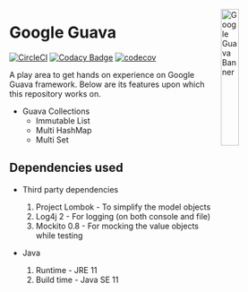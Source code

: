 <img src="https://miro.medium.com/max/1068/1*WjmDb7LvLRBbWsp6x7Gakw.jpeg"
     alt="Google Guava Banner"
     style="float: right; margin-left: 10px;" 
     width="25%"
     height="25%"
     align="right"/>

# Google Guava

[![CircleCI](https://circleci.com/gh/Vignesh-Durairaj/Guava-Play-Ground.svg?style=svg)](https://circleci.com/gh/Vignesh-Durairaj/Guava-Play-Ground)
[![Codacy Badge](https://api.codacy.com/project/badge/Grade/204b36d6a7304afda4c8762ff1e6f40b)](https://www.codacy.com/manual/Vignesh-Durairaj/Guava-Play-Ground?utm_source=github.com&amp;utm_medium=referral&amp;utm_content=Vignesh-Durairaj/Guava-Play-Ground&amp;utm_campaign=Badge_Grade)
[![codecov](https://codecov.io/gh/Vignesh-Durairaj/Guava-Play-Ground/branch/master/graph/badge.svg)](https://codecov.io/gh/Vignesh-Durairaj/Guava-Play-Ground)

A play area to get hands on experience on Google Guava framework. Below are its features upon which this repository works on.

* Guava Collections
  * Immutable List
  * Multi HashMap
  * Multi Set

## Dependencies used

* Third party dependencies
  1. Project Lombok - To simplify the model objects
  2. Log4j 2 - For logging (on both console and file)
  3. Mockito 0.8 - For mocking the value objects while testing

* Java
  1. Runtime - JRE 11
  2. Build time - Java SE 11